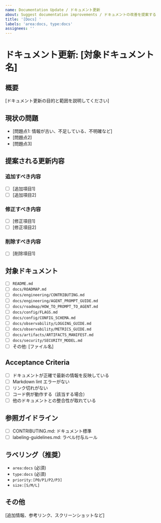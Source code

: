 ```yaml
---
name: Documentation Update / ドキュメント更新
about: Suggest documentation improvements / ドキュメントの改善を提案する
title: '[Docs] '
labels: 'area:docs, type:docs'
assignees: ''
---
```


# ドキュメント更新: [対象ドキュメント名]

## 概要

[ドキュメント更新の目的と範囲を説明してください]

## 現状の問題

- [問題点1: 情報が古い、不足している、不明確など]
- [問題点2]
- [問題点3]

## 提案される更新内容

### 追加すべき内容
- [ ] [追加項目1]
- [ ] [追加項目2]

### 修正すべき内容
- [ ] [修正項目1]
- [ ] [修正項目2]

### 削除すべき内容
- [ ] [削除項目1]

## 対象ドキュメント

- [ ] `README.md`
- [ ] `docs/ROADMAP.md`
- [ ] `docs/engineering/CONTRIBUTING.md`
- [ ] `docs/engineering/AGENT_PROMPT_GUIDE.md`
- [ ] `docs/roadmap/HOW_TO_PROMPT_TO_AGENT.md`
- [ ] `docs/config/FLAGS.md`
- [ ] `docs/config/CONFIG_SCHEMA.md`
- [ ] `docs/observability/LOGGING_GUIDE.md`
- [ ] `docs/observability/METRICS_GUIDE.md`
- [ ] `docs/artifacts/ARTIFACTS_MANIFEST.md`
- [ ] `docs/security/SECURITY_MODEL.md`
- [ ] その他: [ファイル名]

## Acceptance Criteria

- [ ] ドキュメントが正確で最新の情報を反映している
- [ ] Markdown lint エラーがない
- [ ] リンク切れがない
- [ ] コード例が動作する（該当する場合）
- [ ] 他のドキュメントとの整合性が取れている

## 参照ガイドライン

- [ ] CONTRIBUTING.md: ドキュメント標準
- [ ] labeling-guidelines.md: ラベル付与ルール

## ラベリング（推奨）

- `area:docs` (必須)
- `type:docs` (必須)
- `priority:[P0/P1/P2/P3]`
- `size:[S/M/L]`

## その他

[追加情報、参考リンク、スクリーンショットなど]

